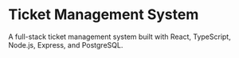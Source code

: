 # Ticket Management System

A full-stack ticket management system built with React, TypeScript, Node.js, Express, and PostgreSQL.
